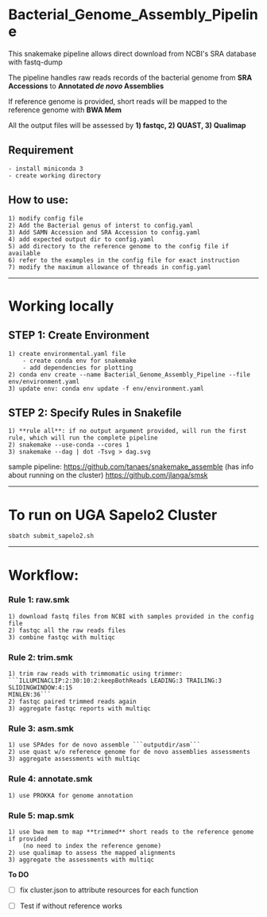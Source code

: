 # Bacterial_Genome_Assembly_Pipeline

This snakemake pipeline allows direct download from NCBI's SRA database with fastq-dump

The pipeline handles raw reads records of the bacterial genome from **SRA Accessions** to **Annotated _de novo_ Assemblies**

If reference genome is provided, short reads will be mapped to the reference genome with **BWA Mem**

All the output files will be assessed by **1) fastqc, 2) QUAST, 3) Qualimap**


## Requirement
    - install miniconda 3
    - create working directory

## How to use:

    1) modify config file
    2) Add the Bacterial genus of interst to config.yaml
    3) Add SAMN Accession and SRA Accession to config.yaml
    4) add expected output dir to config.yaml
    5) add directory to the reference genome to the config file if available
    6) refer to the examples in the config file for exact instruction
    7) modify the maximum allowance of threads in config.yaml

---
# Working locally

## STEP 1: Create Environment
    1) create environmental.yaml file
        - create conda env for snakemake
        - add dependencies for plotting
    2) conda env create --name Bacterial_Genome_Assembly_Pipeline --file env/environment.yaml
    3) update env: conda env update -f env/environment.yaml

## STEP 2: Specify Rules in Snakefile
    1) **rule all**: if no output argument provided, will run the first rule, which will run the complete pipeline
    2) snakemake --use-conda --cores 1
    3) snakemake --dag | dot -Tsvg > dag.svg

sample pipeline: https://github.com/tanaes/snakemake_assemble (has info about running on the cluster)
https://github.com/jlanga/smsk

---

# To run on UGA Sapelo2 Cluster

```sbatch submit_sapelo2.sh```


---

# Workflow:
   
### Rule 1: raw.smk

    1) download fastq files from NCBI with samples provided in the config file
    2) fastqc all the raw reads files
    3) combine fastqc with multiqc

### Rule 2: trim.smk

    1) trim raw reads with trimmomatic using trimmer: 
    ```ILLUMINACLIP:2:30:10:2:keepBothReads LEADING:3 TRAILING:3 SLIDINGWINDOW:4:15 
    MINLEN:36```
    2) fastqc paired trimmed reads again
    3) aggregate fastqc reports with multiqc

### Rule 3: asm.smk

    1) use SPAdes for de novo assemble ```outputdir/asm```
    2) use quast w/o reference genome for de novo assemblies assessments
    3) aggregate assessments with multiqc

### Rule 4: annotate.smk
    
    1) use PROKKA for genome annotation

### Rule 5: map.smk

    1) use bwa mem to map **trimmed** short reads to the reference genome if provided
        (no need to index the reference genome)
    2) use qualimap to assess the mapped alignments
    3) aggregate the assessments with multiqc

**To DO**

- [ ] fix cluster.json to attribute resources for each function
- [ ] Test if without reference works
    

